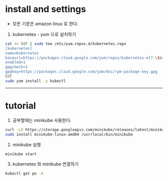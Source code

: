 # install and settings

* 모든 기준은 amazon linux 로 한다.

1. kubernetes - yum 으로 설치하기

~~~bash
cat << EOF | sudo tee /etc/yum.repos.d/kubernetes.repo
[kubernetes]
name=Kubernetes
baseurl=https://packages.cloud.google.com/yum/repos/kubernetes-el7-\$basearch
enabled=1
gpgcheck=1
gpgkey=https://packages.cloud.google.com/yum/doc/rpm-package-key.gpg
EOF
sudo yum install -y kubectl
~~~

---

# tutorial

1. 공부할때는 minikube 사용한다.

~~~bash
curl -LO https://storage.googleapis.com/minikube/releases/latest/minikube-linux-amd64
sudo install minikube-linux-amd64 /usr/local/bin/minikube
~~~

2. minikube 실행

~~~bash
minikube start
~~~

3. kubernetes 와 minikube 연결하기
~~~bash
kubectl get po -A
~~~